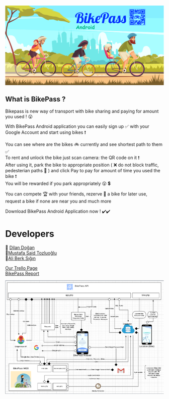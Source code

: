 ![CTA image](bikepassandroid.jpg)

## What is BikePass ?

Bikepass is new way of transport with bike sharing and paying for amount you used ! :open_mouth: <br>

With BikePass Android application you can easily sign up :white_check_mark: with your Google Account and start using bikes :heavy_exclamation_mark: <br>

You can see where are the bikes :bike: currently and see shortest path to them :white_check_mark: <br>
To rent and unlock the bike just scan camera: the QR code on it :heavy_exclamation_mark: <br>
After using it, park the bike to appropriate position ( :x: do not block traffic, pedesterian paths :children_crossing: ) and click Pay to pay for amount of time you used the bike :heavy_exclamation_mark: <br>
You will be rewarded if you park appropriately :open_mouth: :heavy_dollar_sign: <br>

You can compete :trophy: with your friends, rezerve :date: a bike for later use, request a bike if none are near you and much more  <br>

Download BikePass Android Application now ! :heavy_check_mark::heavy_check_mark: <br>

 # Developers

:pencil: [Dilan Doğan](https://github.com/dilandogann) <br>
:pencil:[Mustafa Said Tozluoğlu](https://github.com/mustafatozluoglu)  <br>
:pencil:[Ali Berk Sığın](https://github.com/berksigin) <br>


[Our Trello Page](https://trello.com/b/SeSQEz4I/bikepass) <br>
[BikePass Report](https://docs.google.com/document/d/1_GS6Z9DDU9Q5ximt30LGuUkkoVncaT0maX8dL6as1hI/edit?usp=sharing) <br>
 
![diagram](diagram.PNG)
